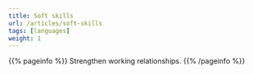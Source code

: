 ```yaml
---
title: Soft skills
url: /articles/soft-skills
tags: [languages]
weight: 1
---
```


{{% pageinfo %}}
Strengthen working relationships.
{{% /pageinfo %}}
